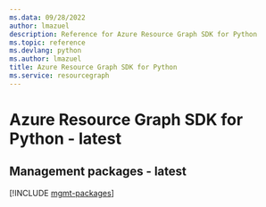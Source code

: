 ```yaml
---
ms.data: 09/28/2022
author: lmazuel
description: Reference for Azure Resource Graph SDK for Python
ms.topic: reference
ms.devlang: python
ms.author: lmazuel
title: Azure Resource Graph SDK for Python
ms.service: resourcegraph
---
```

# Azure Resource Graph SDK for Python - latest

## Management packages - latest
[!INCLUDE [mgmt-packages](resource-graph-mgmt-index.md)]